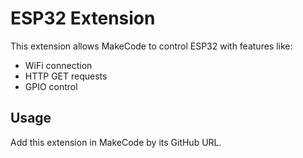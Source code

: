 # ESP32 Extension

This extension allows MakeCode to control ESP32 with features like:
- WiFi connection
- HTTP GET requests
- GPIO control

## Usage
Add this extension in MakeCode by its GitHub URL.
